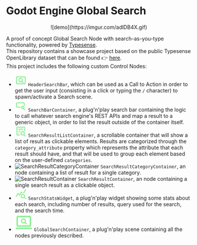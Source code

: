# Godot Engine Global Search

<p align="center" dir="auto">![demo](https://imgur.com/adlDB4X.gif)</p>


A proof of concept Global Search Node with search-as-you-type functionality, powered by [Typesense](https://github.com/typesense/typesense).  
This repository contains a showcase project based on the public Typesense OpenLibrary dataset that can be found 👉 [here](https://books-search.typesense.org/).  
This project includes the following custom Control Nodes:
- ![HeaderSearchBar](./global_search/scn/header_search_bar/icon.svg) `HeaderSearchBar`, which can be used as a Call to Action in order to get the user input (consisting in a click or typing the `/` character) to spawn/activate a Search scene.  
- ![SearchBarContainer](./global_search/scn/search_bar_container/icon.svg) `SearchBarContainer`, a plug'n'play search bar containing the logic to call whatever search engine's REST APIs and map a result to a generic object, in order to list the result outside of the container itself.  
- ![SearchResultListContainer](./global_search/scn/search_result_list_container/icon.svg) `SearchResultListContainer`, a scrollable container that will show a list of result as clickable elements. Results are categorized through the `category_attribute` property which represents the attribute that each result should have, and that will be used to group each element based on the user-defined `categories`.  
- ![SearchResultCategoryContainer](./global_search/scn/search_result_category_container/icon.svg) `SearchResultCategoryContainer`, an node containing a list of result for a single category.  
- ![SearchResultContainer](./global_search/scn/search_result_container/icon.svg) `SearchResultContainer`, an node containing a single search result as a clickable object.  
- ![SearchStatsWidget](./global_search/scn/widgets/stats/icon.svg) `SearchStatsWidget`, a plug'n'play widget showing some stats about each search, including number of results, query used for the search, and the search time.  
- ![GlobalSearchContainer](./global_search/scn/global_search_container/icon.svg) `GlobalSearchContainer`, a plug'n'play scene containing all the nodes previously described.  
